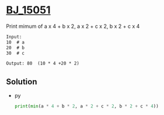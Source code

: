 # [BJ_15051](https://acmicpc.net/problem/15051)

Print mimum of a x 4 + b x 2, a x 2 + c x 2, b x 2 + c x 4

```txt
Input:
10  # a
20  # b
30  # c

Output: 80  (10 * 4 +20 * 2)
```

## Solution

* py

  ```py
  print(min(a * 4 + b * 2, a * 2 + c * 2, b * 2 + c * 4))
  ```
